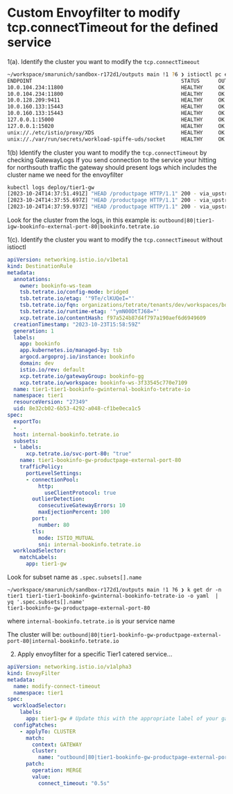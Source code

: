 # Custom Envoyfilter to modify tcp.connectTimeout for the defined service

1(a). Identify the cluster you want to modify the ```tcp.connectTimeout```

```sh
~/workspace/smarunich/sandbox-r172d1/outputs main !1 ?6 ❯ istioctl pc endpoint tier1-gw-6dcc96f4d9-nckx6 -n tier1                                   ✘ INT ⎈ azure-r172d1-eastus-0
ENDPOINT                                                STATUS      OUTLIER CHECK     CLUSTER
10.0.104.234:11800                                      HEALTHY     OK                envoy_accesslog_service
10.0.104.234:11800                                      HEALTHY     OK                envoy_metrics_service
10.0.128.209:9411                                       HEALTHY     OK                zipkin
10.0.160.133:15443                                      HEALTHY     OK                outbound|80|tier1-bookinfo-gw-productpage-external-port-80|internal-bookinfo.tetrate.io
10.0.160.133:15443                                      HEALTHY     OK                outbound|80||internal-bookinfo.tetrate.io
127.0.0.1:15000                                         HEALTHY     OK                prometheus_stats
127.0.0.1:15020                                         HEALTHY     OK                agent
unix://./etc/istio/proxy/XDS                            HEALTHY     OK                xds-grpc
unix://./var/run/secrets/workload-spiffe-uds/socket     HEALTHY     OK                sds-grpc
```

1(b) Identify the cluster you want to modify the ```tcp.connectTimeout``` by checking GatewayLogs
If you send connection to the service your hitting for northsouth traffic the gateway should present logs which includes the cluster name we need for the envoyfilter
```sh
kubectl logs deploy/tier1-gw
[2023-10-24T14:37:51.491Z] "HEAD /productpage HTTP/1.1" 200 - via_upstream - "-" 0 0 31 31 "172.20.0.5" "curl/8.1.2" "ecb8976d-cabf-43f9-80c1-d4f7ad1148c4" "bookinfo.tetrate.io" "10.0.80.75:15443" outbound|80|tier1-igw-bookinfo-external-port-80|bookinfo.tetrate.io 10.244.1.14:48680 10.244.1.14:8080 172.20.0.5:7826 - tier1-igw-bookinfo-external
[2023-10-24T14:37:55.697Z] "HEAD /productpage HTTP/1.1" 200 - via_upstream - "-" 0 0 40 40 "10.244.1.1" "curl/8.1.2" "0a477562-60c3-4b29-b54d-2ca0b3acba26" "bookinfo.tetrate.io" "10.0.80.75:15443" outbound|80|tier1-igw-bookinfo-external-port-80|bookinfo.tetrate.io 10.244.1.14:48672 10.244.1.14:8080 10.244.1.1:59617 - tier1-igw-bookinfo-external
[2023-10-24T14:37:59.937Z] "HEAD /productpage HTTP/1.1" 200 - via_upstream - "-" 0 0 31 31 "172.20.0.7" "curl/8.1.2" "030cb32d-4800-44f0-b2a5-4c37a9511567" "bookinfo.tetrate.io" "10.0.80.75:15443" outbound|80|tier1-igw-bookinfo-external-port-80|bookinfo.tetrate.io 10.244.1.14:48672 10.244.1.14:8080 172.20.0.7:40175 - tier1-igw-bookinfo-external
```
Look for the cluster from the logs, in this example is: ```outbound|80|tier1-igw-bookinfo-external-port-80|bookinfo.tetrate.io```

1(c). Identify the cluster you want to modify the ```tcp.connectTimeout```
 without istioctl

```yaml
apiVersion: networking.istio.io/v1beta1
kind: DestinationRule
metadata:
  annotations:
    owner: bookinfo-ws-team
    tsb.tetrate.io/config-mode: bridged
    tsb.tetrate.io/etag: '"9Te/clKUQeI="'
    tsb.tetrate.io/fqn: organizations/tetrate/tenants/dev/workspaces/bookinfo-ws/gatewaygroups/bookinfo-gg/unifiedgateways/tier1-bookinfo-gw
    tsb.tetrate.io/runtime-etag: '"ymN00DtTJ68="'
    xcp.tetrate.io/contentHash: f97a524b87d4f797a190aef6d6949609
  creationTimestamp: "2023-10-23T15:58:59Z"
  generation: 1
  labels:
    app: bookinfo
    app.kubernetes.io/managed-by: tsb
    argocd.argoproj.io/instance: bookinfo
    domain: dev
    istio.io/rev: default
    xcp.tetrate.io/gatewayGroup: bookinfo-gg
    xcp.tetrate.io/workspace: bookinfo-ws-3f33545c770e7109
  name: tier1-tier1-bookinfo-gwinternal-bookinfo-tetrate-io
  namespace: tier1
  resourceVersion: "27349"
  uid: 8e32cb02-6b53-4292-a048-cf1be0eca1c5
spec:
  exportTo:
  - .
  host: internal-bookinfo.tetrate.io
  subsets:
  - labels:
      xcp.tetrate.io/svc-port-80: "true"
    name: tier1-bookinfo-gw-productpage-external-port-80
    trafficPolicy:
      portLevelSettings:
      - connectionPool:
          http:
            useClientProtocol: true
        outlierDetection:
          consecutiveGatewayErrors: 10
          maxEjectionPercent: 100
        port:
          number: 80
        tls:
          mode: ISTIO_MUTUAL
          sni: internal-bookinfo.tetrate.io
  workloadSelector:
    matchLabels:
      app: tier1-gw
```

Look for subset name as `.spec.subsets[].name`

```
~/workspace/smarunich/sandbox-r172d1/outputs main !1 ?6 ❯ k get dr -n tier1 tier1-tier1-bookinfo-gwinternal-bookinfo-tetrate-io -o yaml  | yq '.spec.subsets[].name'
tier1-bookinfo-gw-productpage-external-port-80
```

where `internal-bookinfo.tetrate.io` is your service name

The cluster will be: ```outbound|80|tier1-bookinfo-gw-productpage-external-port-80|internal-bookinfo.tetrate.io```


2. Apply envoyfilter for a specific Tier1 catered service...

```yaml
apiVersion: networking.istio.io/v1alpha3
kind: EnvoyFilter
metadata:
  name: modify-connect-timeout
  namespace: tier1
spec:
  workloadSelector:
    labels:
      app: tier1-gw # Update this with the appropriate label of your gateway
  configPatches:
    - applyTo: CLUSTER
      match:
        context: GATEWAY
        cluster:
          name: "outbound|80|tier1-bookinfo-gw-productpage-external-port-80|internal-bookinfo.tetrate.io"
      patch:
        operation: MERGE
        value:
          connect_timeout: "0.5s"
```
